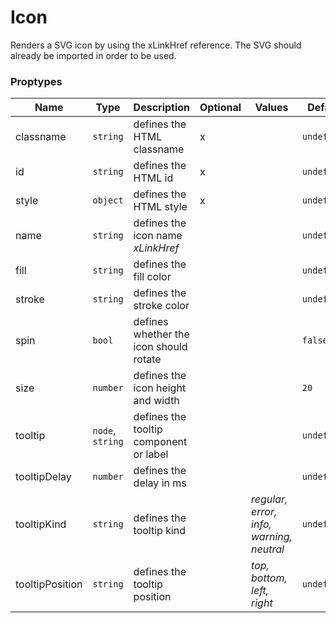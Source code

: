 # Icon

Renders a SVG icon by using the xLinkHref reference. The SVG should already be imported in order to be used.

### Proptypes

|       Name      |       Type       |              Description               | Optional |                  Values                  |   Default   |
|-----------------|------------------|----------------------------------------|----------|------------------------------------------|-------------|
| classname       | `string`         | defines the HTML classname             | x        |                                          | `undefined` |
| id              | `string`         | defines the HTML id                    | x        |                                          | `undefined` |
| style           | `object`         | defines the HTML style                 | x        |                                          | `undefined` |
| name            | `string`         | defines the icon name _xLinkHref_      |          |                                          | `undefined` |
| fill            | `string`         | defines the fill color                 |          |                                          | `undefined` |
| stroke          | `string`         | defines the stroke color               |          |                                          | `undefined` |
| spin            | `bool`           | defines whether the icon should rotate |          |                                          | `false`     |
| size            | `number`         | defines the icon height and width      |          |                                          | `20`        |
| tooltip         | `node`, `string` | defines the tooltip component or label |          |                                          | `undefined` |
| tooltipDelay    | `number`         | defines the delay in ms                |          |                                          | `undefined` |
| tooltipKind     | `string`         | defines the tooltip kind               |          | _regular, error, info, warning, neutral_ | `undefined` |
| tooltipPosition | `string`         | defines the tooltip position           |          | _top, bottom, left, right_               | `undefined` |

